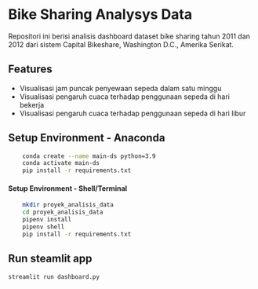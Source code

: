 # Bike Sharing Analysys Data
Repositori ini berisi analisis dashboard dataset bike sharing tahun 2011 dan 2012 dari sistem Capital Bikeshare, Washington D.C., Amerika Serikat.

## Features

- Visualisasi jam puncak penyewaan sepeda dalam satu minggu
- Visualisasi pengaruh cuaca terhadap penggunaan sepeda di hari bekerja
- Visualisasi pengaruh cuaca terhadap penggunaan sepeda di hari libur

## Setup Environment - Anaconda
```bash
    conda create --name main-ds python=3.9
    conda activate main-ds
    pip install -r requirements.txt
```

#### Setup Environment - Shell/Terminal
```bash
    mkdir proyek_analisis_data
    cd proyek_analisis_data
    pipenv install
    pipenv shell
    pip install -r requirements.txt
```

## Run steamlit app
```bash
streamlit run dashboard.py
```


